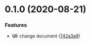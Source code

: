 # 0.1.0 (2020-08-21)


### Features

* **UI:** change document ([742a3a9](https://github.com/johnnymillergh/devtools-enhancement/commit/742a3a9234898a8f26d074e6dcdadc82e0e98fa8))



